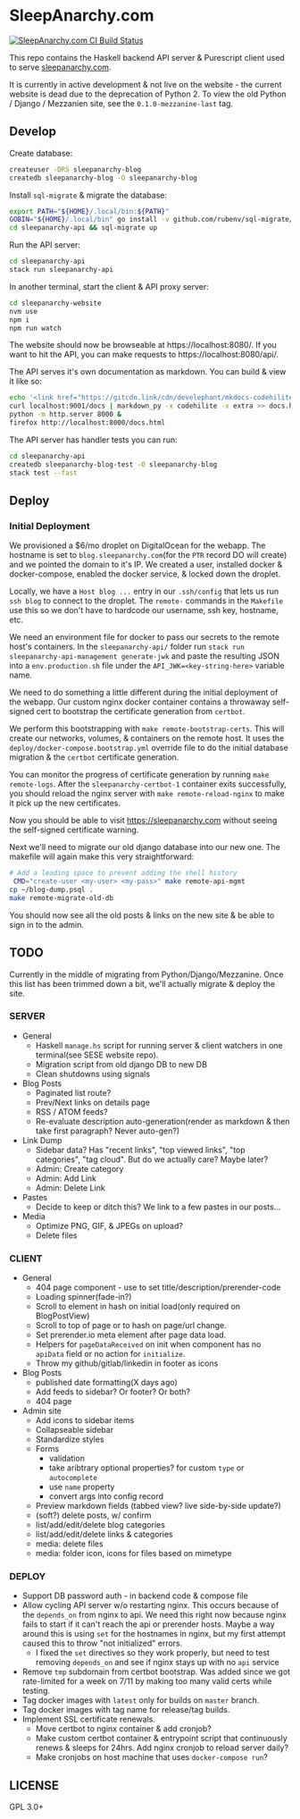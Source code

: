 # SleepAnarchy.com

[![SleepAnarchy.com CI Build Status](https://github.com/prikhi/sleepanarchy/actions/workflows/main.yml/badge.svg?branch=master)](https://github.com/prikhi/sleepanarchy/actions/workflows/main.yml)


This repo contains the Haskell backend API server & Purescript client used to
serve [sleepanarchy.com](https://sleepanarchy.com).

It is currently in active development & not live on the website - the current
website is dead due to the deprecation of Python 2. To view the old Python /
Django / Mezzanien site, see the `0.1.0-mezzanine-last` tag.


## Develop

Create database:

```sh
createuser -DRS sleepanarchy-blog
createdb sleepanarchy-blog -O sleepanarchy-blog
````

Install `sql-migrate` & migrate the database:

```sh
export PATH="${HOME}/.local/bin:${PATH}"
GOBIN="${HOME}/.local/bin" go install -v github.com/rubenv/sql-migrate/...@v1.1.2
cd sleepanarchy-api && sql-migrate up
```

Run the API server:

```sh
cd sleepanarchy-api
stack run sleepanarchy-api
```

In another terminal, start the client & API proxy server:

```sh
cd sleepanarchy-website
nvm use
npm i
npm run watch
```

The website should now be browseable at https://localhost:8080/. If you want to
hit the API, you can make requests to https://localhost:8080/api/.

The API serves it's own documentation as markdown. You can build & view it like
so:

```sh
echo '<link href="https://gitcdn.link/cdn/develephant/mkdocs-codehilite-themes/master/css/monokai.css" rel="stylesheet" />' > docs.html
curl localhost:9001/docs | markdown_py -x codehilite -x extra >> docs.html
python -m http.server 8000 &
firefox http://localhost:8000/docs.html
```

The API server has handler tests you can run:

```sh
cd sleepanarchy-api
createdb sleepanarchy-blog-test -O sleepanarchy-blog
stack test --fast
```

## Deploy

### Initial Deployment

We provisioned a $6/mo droplet on DigitalOcean for the webapp. The hostname is
set to `blog.sleepanarchy.com`(for the `PTR` record DO will create) and we
pointed the domain to it's IP. We created a user, installed docker &
docker-compose, enabled the docker service, & locked down the droplet.

Locally, we have a `Host blog ...` entry in our `.ssh/config` that lets us run
`ssh blog` to connect to the droplet. The `remote-` commands in the `Makefile`
use this so we don't have to hardcode our username, ssh key, hostname, etc.

We need an environment file for docker to pass our secrets to the remote host's
containers. In the `sleepanarchy-api/` folder run `stack run
sleepanarchy-api-management generate-jwk` and paste the resulting JSON into a
`env.production.sh` file under the `API_JWK=<key-string-here>` variable name.

We need to do something a little different during the initial deployment of the
webapp. Our custom nginx docker container contains a throwaway self-signed cert
to bootstrap the certificate generation from `certbot`.

We perform this bootstrapping with `make remote-bootstrap-certs`. This will
create our networks, volumes, & containers on the remote host. It uses the
`deploy/docker-compose.bootstrap.yml` override file to do the initial database
migration & the `certbot` certificate generation.

You can monitor the progress of certificate generation by running `make
remote-logs`. After the `sleepanarchy-certbot-1` container exits successfully,
you should reload the nginx server with `make remote-reload-nginx` to make it
pick up the new certificates.

Now you should be able to visit https://sleepanarchy.com without seeing the
self-signed certificate warning.

Next we'll need to migrate our old django database into our new one. The
makefile will again make this very straightforward:

```sh
# Add a leading space to prevent adding the shell history
 CMD="create-user <my-user> <my-pass>" make remote-api-mgmt
cp ~/blog-dump.psql .
make remote-migrate-old-db
```

You should now see all the old posts & links on the new site & be able to sign
in to the admin.


## TODO

Currently in the middle of migrating from Python/Django/Mezzanine. Once this
list has been trimmed down a bit, we'll actually migrate & deploy the site.

### SERVER

* General
    * Haskell `manage.hs` script for running server & client watchers in one
      terminal(see SESE website repo).
    * Migration script from old django DB to new DB
    * Clean shutdowns using signals
* Blog Posts
    * Paginated list route?
    * Prev/Next links on details page
    * RSS / ATOM feeds?
    * Re-evaluate description auto-generation(render as markdown & then take
      first paragraph? Never auto-gen?)
* Link Dump
    * Sidebar data? Has "recent links", "top viewed links", "top categories",
      "tag cloud". But do we actually care? Maybe later?
    * Admin: Create category
    * Admin: Add Link
    * Admin: Delete Link
* Pastes
    * Decide to keep or ditch this? We link to a few pastes in our posts...
* Media
    * Optimize PNG, GIF, & JPEGs on upload?
    * Delete files


### CLIENT

* General
    * 404 page component - use to set title/description/prerender-code
    * Loading spinner(fade-in?)
    * Scroll to element in hash on initial load(only required on BlogPostView)
    * Scroll to top of page or to hash on page/url change.
    * Set prerender.io meta element after page data load.
    * Helpers for `pageDataReceived` on init when component has no `apiData`
      field or no action for `initialize`.
    * Throw my github/gitlab/linkedin in footer as icons
* Blog Posts
    * published date formatting(X days ago)
    * Add feeds to sidebar? Or footer? Or both?
    * 404 page
* Admin site
    * Add icons to sidebar items
    * Collapseable sidebar
    * Standardize styles
    * Forms
        * validation
        * take aribtrary optional properties? for custom `type` or
          `autocomplete`
        * use `name` property
        * convert args into config record
    * Preview markdown fields (tabbed view? live side-by-side update?)
    * (soft?) delete posts, w/ confirm
    * list/add/edit/delete blog categories
    * list/add/edit/delete links & categories
    * media: delete files
    * media: folder icon, icons for files based on mimetype


### DEPLOY

* Support DB password auth - in backend code & compose file
* Allow cycling API server w/o restarting nginx. This occurs because of the
  `depends_on` from nginx to api. We need this right now because nginx fails to
  start if it can't reach the api or prerender hosts. Maybe a way around this
  is using `set` for the hostnames in nginx, but my first attempt caused this
  to throw "not initialized" errors.
    * I fixed the `set` directives so they work properly, but need to test
      removing `depends_on` and see if nginx stays up with no `api` service
* Remove `tmp` subdomain from certbot bootstrap. Was added since we got
  rate-limited for a week on 7/11 by making too many valid certs while testing.
* Tag docker images with `latest` only for builds on `master` branch.
* Tag docker images with tag name for release/tag builds.
* Implement SSL certificate renewals.
    * Move certbot to nginx container & add cronjob?
    * Make custom certbot container & entrypoint script that continuously
      renews & sleeps for 24hrs. Add nginx cronjob to reload server daily?
    * Make cronjobs on host machine that uses `docker-compose run`?


## LICENSE

GPL 3.0+
